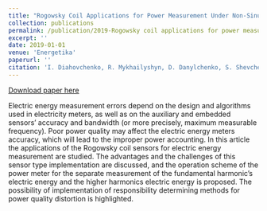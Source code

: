 ```yaml
---
title: "Rogowsky Coil Applications for Power Measurement Under Non-Sinusoidal Field Conditions"
collection: publications
permalink: /publication/2019-Rogowsky coil applications for power measurement under non-sinusoidal field conditions
excerpt: ''
date: 2019-01-01
venue: 'Energetika'
paperurl: ''
citation: 'I. Diahovchenko, R. Mykhailyshyn, D. Danylchenko, S. Shevchenko, (2019). &quot;Rogowsky Coil Applications for Power Measurement Under Non-Sinusoidal Field Conditions.&quot; <i>Energetika</i>. 65(1). 14 – 20.'
---
```

[Download paper here](https://158.129.159.152/ojs/index.php/energetika/article/view/3972)

Electric energy measurement errors depend on the design and algorithms used in electricity meters, as well as on the auxiliary and embedded sensors’ accuracy and bandwidth (or more precisely, maximum measurable frequency). Poor power quality may affect the electric energy meters accuracy, which will lead to the improper power accounting. In this article the applications of the Rogowsky coil sensors for electric energy measurement are studied. The advantages and the challenges of this sensor type implementation are discussed, and the operation scheme of the power meter for the separate measurement of the fundamental harmonic’s electric energy and the higher harmonics electric energy is proposed. The possibility of implementation of responsibility determining methods for power quality distortion is highlighted.